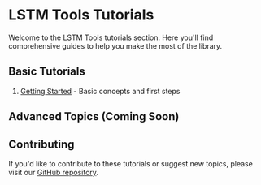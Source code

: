 # LSTM Tools Tutorials

Welcome to the LSTM Tools tutorials section. Here you'll find comprehensive guides to help you make the most of the library.

## Basic Tutorials

1. [Getting Started](getting_started.md) - Basic concepts and first steps

## Advanced Topics (Coming Soon)


## Contributing

If you'd like to contribute to these tutorials or suggest new topics, please visit our [GitHub repository](https://github.com/heleusbrands/lstm-tools). 